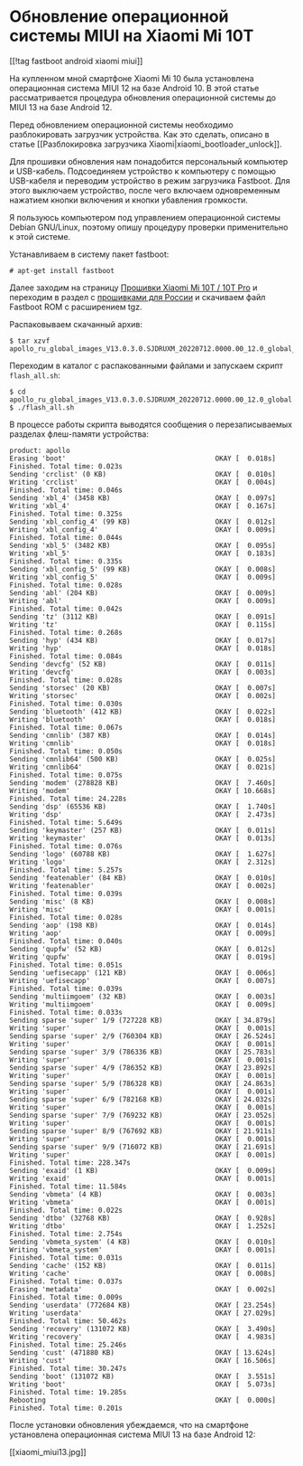 Обновление операционной системы MIUI на Xiaomi Mi 10T
=====================================================

[[!tag fastboot android xiaomi miui]]

На купленном мной смартфоне Xiaomi Mi 10 была установлена операционная система MIUI 12 на базе Android 10. В этой статье рассматривается процедура обновления операционной системы до MIUI 13 на базе Android 12.

Перед обновлением операционной системы необходимо разблокировать загрузчик устройства. Как это сделать, описано в статье [[Разблокировка загрузчика Xiaomi|xiaomi_bootloader_unlock]].

Для прошивки обновления нам понадобится персональный компьютер и USB-кабель. Подсоединяем устройство к компьютеру с помощью USB-кабеля и переводим устройство в режим загрузчика Fastboot. Для этого выключаем устройство, после чего включаем одновременным нажатием кнопки включения и кнопки убавления громкости.

Я пользуюсь компьютером под управлением операционной системы Debian GNU/Linux, поэтому опишу процедуру проверки применительно к этой системе.

Устанавливаем в систему пакет fastboot:

    # apt-get install fastboot

Далее заходим на страницу [Прошивки Xiaomi Mi 10T / 10T Pro](https://miuirom.org/ru/phones/mi-10t-and-mi-10t-pro) и переходим в раздел с [прошивками для России](https://miuirom.org/ru/phones/mi-10t-and-mi-10t-pro#Russia) и скачиваем файл Fastboot ROM с расширением tgz.

Распаковываем скачанный архив:

    $ tar xzvf apollo_ru_global_images_V13.0.3.0.SJDRUXM_20220712.0000.00_12.0_global_14d45eae7f.tgz

Переходим в каталог с распакованными файлами и запускаем скрипт `flash_all.sh`:

    $ cd apollo_ru_global_images_V13.0.3.0.SJDRUXM_20220712.0000.00_12.0_global
    $ ./flash_all.sh

В процессе работы скрипта выводятся сообщения о перезаписываемых разделах флеш-памяти устройства:

    product: apollo
    Erasing 'boot'                                     OKAY [  0.018s]
    Finished. Total time: 0.023s
    Sending 'crclist' (0 KB)                           OKAY [  0.010s]
    Writing 'crclist'                                  OKAY [  0.004s]
    Finished. Total time: 0.046s
    Sending 'xbl_4' (3458 KB)                          OKAY [  0.097s]
    Writing 'xbl_4'                                    OKAY [  0.167s]
    Finished. Total time: 0.325s
    Sending 'xbl_config_4' (99 KB)                     OKAY [  0.012s]
    Writing 'xbl_config_4'                             OKAY [  0.009s]
    Finished. Total time: 0.044s
    Sending 'xbl_5' (3482 KB)                          OKAY [  0.095s]
    Writing 'xbl_5'                                    OKAY [  0.183s]
    Finished. Total time: 0.335s
    Sending 'xbl_config_5' (99 KB)                     OKAY [  0.008s]
    Writing 'xbl_config_5'                             OKAY [  0.009s]
    Finished. Total time: 0.028s
    Sending 'abl' (204 KB)                             OKAY [  0.009s]
    Writing 'abl'                                      OKAY [  0.009s]
    Finished. Total time: 0.042s
    Sending 'tz' (3112 KB)                             OKAY [  0.091s]
    Writing 'tz'                                       OKAY [  0.115s]
    Finished. Total time: 0.268s
    Sending 'hyp' (434 KB)                             OKAY [  0.017s]
    Writing 'hyp'                                      OKAY [  0.018s]
    Finished. Total time: 0.084s
    Sending 'devcfg' (52 KB)                           OKAY [  0.011s]
    Writing 'devcfg'                                   OKAY [  0.003s]
    Finished. Total time: 0.028s
    Sending 'storsec' (20 KB)                          OKAY [  0.007s]
    Writing 'storsec'                                  OKAY [  0.002s]
    Finished. Total time: 0.030s
    Sending 'bluetooth' (412 KB)                       OKAY [  0.022s]
    Writing 'bluetooth'                                OKAY [  0.018s]
    Finished. Total time: 0.067s
    Sending 'cmnlib' (387 KB)                          OKAY [  0.014s]
    Writing 'cmnlib'                                   OKAY [  0.018s]
    Finished. Total time: 0.050s
    Sending 'cmnlib64' (500 KB)                        OKAY [  0.025s]
    Writing 'cmnlib64'                                 OKAY [  0.021s]
    Finished. Total time: 0.075s
    Sending 'modem' (278828 KB)                        OKAY [  7.460s]
    Writing 'modem'                                    OKAY [ 10.668s]
    Finished. Total time: 24.228s
    Sending 'dsp' (65536 KB)                           OKAY [  1.740s]
    Writing 'dsp'                                      OKAY [  2.473s]
    Finished. Total time: 5.649s
    Sending 'keymaster' (257 KB)                       OKAY [  0.011s]
    Writing 'keymaster'                                OKAY [  0.013s]
    Finished. Total time: 0.076s
    Sending 'logo' (60788 KB)                          OKAY [  1.627s]
    Writing 'logo'                                     OKAY [  2.312s]
    Finished. Total time: 5.257s
    Sending 'featenabler' (84 KB)                      OKAY [  0.010s]
    Writing 'featenabler'                              OKAY [  0.002s]
    Finished. Total time: 0.039s
    Sending 'misc' (8 KB)                              OKAY [  0.008s]
    Writing 'misc'                                     OKAY [  0.001s]
    Finished. Total time: 0.028s
    Sending 'aop' (198 KB)                             OKAY [  0.014s]
    Writing 'aop'                                      OKAY [  0.009s]
    Finished. Total time: 0.040s
    Sending 'qupfw' (52 KB)                            OKAY [  0.012s]
    Writing 'qupfw'                                    OKAY [  0.019s]
    Finished. Total time: 0.051s
    Sending 'uefisecapp' (121 KB)                      OKAY [  0.006s]
    Writing 'uefisecapp'                               OKAY [  0.007s]
    Finished. Total time: 0.039s
    Sending 'multiimgoem' (32 KB)                      OKAY [  0.003s]
    Writing 'multiimgoem'                              OKAY [  0.009s]
    Finished. Total time: 0.033s
    Sending sparse 'super' 1/9 (727228 KB)             OKAY [ 34.879s]
    Writing 'super'                                    OKAY [  0.001s]
    Sending sparse 'super' 2/9 (760304 KB)             OKAY [ 26.524s]
    Writing 'super'                                    OKAY [  0.001s]
    Sending sparse 'super' 3/9 (786336 KB)             OKAY [ 25.783s]
    Writing 'super'                                    OKAY [  0.001s]
    Sending sparse 'super' 4/9 (786352 KB)             OKAY [ 23.892s]
    Writing 'super'                                    OKAY [  0.001s]
    Sending sparse 'super' 5/9 (786328 KB)             OKAY [ 24.863s]
    Writing 'super'                                    OKAY [  0.001s]
    Sending sparse 'super' 6/9 (782168 KB)             OKAY [ 24.032s]
    Writing 'super'                                    OKAY [  0.001s]
    Sending sparse 'super' 7/9 (769232 KB)             OKAY [ 23.052s]
    Writing 'super'                                    OKAY [  0.001s]
    Sending sparse 'super' 8/9 (767692 KB)             OKAY [ 21.911s]
    Writing 'super'                                    OKAY [  0.001s]
    Sending sparse 'super' 9/9 (716072 KB)             OKAY [ 21.691s]
    Writing 'super'                                    OKAY [  0.001s]
    Finished. Total time: 228.347s
    Sending 'exaid' (1 KB)                             OKAY [  0.009s]
    Writing 'exaid'                                    OKAY [  0.001s]
    Finished. Total time: 11.584s
    Sending 'vbmeta' (4 KB)                            OKAY [  0.003s]
    Writing 'vbmeta'                                   OKAY [  0.001s]
    Finished. Total time: 0.022s
    Sending 'dtbo' (32768 KB)                          OKAY [  0.928s]
    Writing 'dtbo'                                     OKAY [  1.252s]
    Finished. Total time: 2.754s
    Sending 'vbmeta_system' (4 KB)                     OKAY [  0.010s]
    Writing 'vbmeta_system'                            OKAY [  0.001s]
    Finished. Total time: 0.031s
    Sending 'cache' (152 KB)                           OKAY [  0.011s]
    Writing 'cache'                                    OKAY [  0.008s]
    Finished. Total time: 0.037s
    Erasing 'metadata'                                 OKAY [  0.002s]
    Finished. Total time: 0.009s
    Sending 'userdata' (772684 KB)                     OKAY [ 23.254s]
    Writing 'userdata'                                 OKAY [ 27.029s]
    Finished. Total time: 50.462s
    Sending 'recovery' (131072 KB)                     OKAY [  3.490s]
    Writing 'recovery'                                 OKAY [  4.983s]
    Finished. Total time: 25.246s
    Sending 'cust' (471880 KB)                         OKAY [ 13.624s]
    Writing 'cust'                                     OKAY [ 16.506s]
    Finished. Total time: 30.247s
    Sending 'boot' (131072 KB)                         OKAY [  3.551s]
    Writing 'boot'                                     OKAY [  5.073s]
    Finished. Total time: 19.285s
    Rebooting                                          OKAY [  0.000s]
    Finished. Total time: 0.201s

После установки обновления убеждаемся, что на смартфоне установлена операционная система MIUI 13 на базе Android 12:

[[xiaomi_miui13.jpg]]
